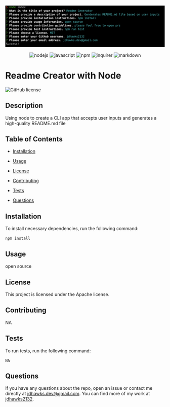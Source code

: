 ![Readme CLI](https://github.com/jdhawks2132/readme-generator/blob/main/Screen%20Shot%202022-09-03%20at%206.21.11%20PM.png?raw=true)

<div align='center'>

![nodejs](https://img.shields.io/badge/Node.js-339933?style=for-the-badge&logo=nodedotjs&logoColor=white)
![javascript](https://img.shields.io/badge/JavaScript-F7DF1E?style=for-the-badge&logo=javascript&logoColor=black)
![npm](https://img.shields.io/badge/npm-CB3837?style=for-the-badge&logo=npm&logoColor=white)
![inquirer](https://img.shields.io/badge/Inquirer.js-4BB543?style=for-the-badge&logo=Inquirer.js&logoColor=white)
![markdown](https://img.shields.io/badge/Markdown-000000?style=for-the-badge&logo=markdown&logoColor=white)

</div>

# Readme Creator with Node

![GitHub license](https://img.shields.io/badge/license-Apache-blue.svg)

## Description

Using node to create a CLI app that accepts user inputs and generates a high-quality README.md file

## Table of Contents

- [Installation](#installation)

- [Usage](#usage)

- [License](#license)

- [Contributing](#contributing)

- [Tests](#tests)

- [Questions](#questions)

## Installation

To install necessary dependencies, run the following command:

```
npm install
```

## Usage

open source

## License

This project is licensed under the Apache license.

## Contributing

NA

## Tests

To run tests, run the following command:

```
NA
```

## Questions

If you have any questions about the repo, open an issue or contact me directly at jdhawks.dev@gmail.com. You can find more of my work at [jdhawks2132](http://github.com/jdhawks2132/).
